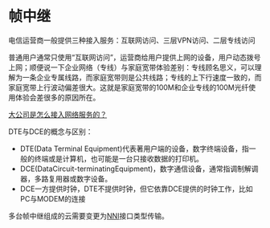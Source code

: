 # 帧中继

电信运营商一般提供三种接入服务：互联网访问、三层VPN访问、二层专线访问

普通用户通常只使用“互联网访问”，运营商给用户提供上网的设备，用户动态拨号上网；顺便说一下企业网络（专线）与家庭宽带体验差别：专线顾名思义，可以理解为一条企业专属线路，而家庭宽带则是公共线路；专线的上下行速度一致的，而家庭宽带上行波动偏差很大。这就是家庭宽带的100M和企业专线的100M光纤使用体验会差很多的原因所在。

[大公司是怎么接入网络服务的？](https://www.zhihu.com/question/318806738)




DTE与DCE的概念与区别：

* DTE(Data Terminal Equipment)代表著用户端的设备，数字终端设备，指一般的终端或是计算机，也可能是一台只接收数据的打印机。
* DCE(DataCircuit-terminatingEquipment)，数字通信设备，通常指调制解调器，多路复用器或数字设备。
* DCE一方提供时钟，DTE不提供时钟，但它依靠DCE提供的时钟工作，比如PC与MODEM的连接



多台帧中继组成的云需要变更为[NNI](https://baike.baidu.com/item/NNI/5234091)接口类型传输。
